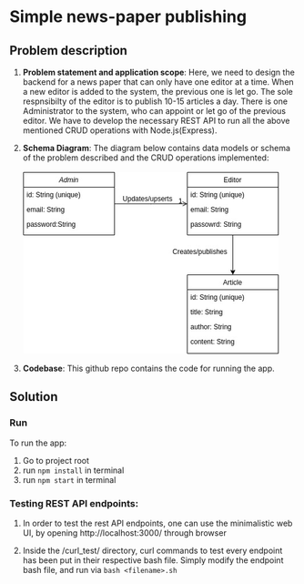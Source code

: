 # Simple news-paper publishing

## Problem description

1. **Problem statement and application scope**: Here, we need to design the backend for a news paper that can only have one editor at a time. When a new editor is added to the system, the previous one is let go. The sole respnsibilty of the editor is to publish 10-15 articles a day. There is one Administrator to the system, who can appoint or let go of the previous editor. We have to develop the necessary REST API to run all the above mentioned CRUD operations with Node.js(Express).

2. **Schema Diagram**: The diagram below contains data models or schema of the problem described and the CRUD operations implemented:<br/> <br/>
   ![Schema Diagram](/schema.jpg)

3. **Codebase**: This github repo contains the code for running the app.

## Solution

### Run

To run the app:

1. Go to project root
2. run `npm install` in terminal
3. run `npm start` in terminal

### Testing REST API endpoints:

1. In order to test the rest API endpoints, one can use the minimalistic web UI, by opening http://localhost:3000/ through browser

2. Inside the /curl_test/ directory, curl commands to test every endpoint has been put in their respective bash file. Simply modify the endpoint bash file, and run via `bash <filename>.sh`
